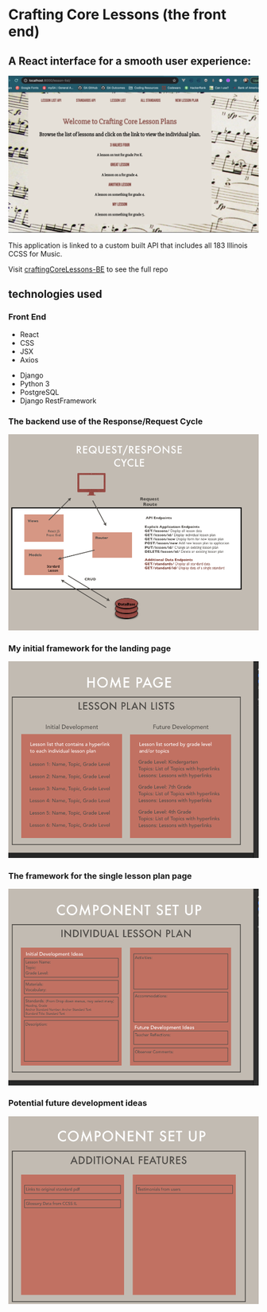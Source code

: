 # Crafting Core Lessons (the front end)

## A React interface for a smooth user experience:

![Styled Landing Page](public/images/Styled-lesson-list.png) 

This application is linked to a custom built API that includes all 183 Illinois CCSS for Music. 

Visit [craftingCoreLessons-BE](https://github.com/spianoDev/craftingCoreLessons-BE) to see the full repo

## technologies used
### Front End
<ul>
  <li>React</li>
  <li>CSS</li>
  <li>JSX</li>
  <li>Axios</li>
</ul>
<ul>
<li>Django</li>
<li>Python 3</li>
<li>PostgreSQL</li>
  <li>Django RestFramework</li>
</ul>

### The backend use of the Response/Request Cycle
![Response/Request Cycle](public/images/lesson-request:response-cycle.png)

### My initial framework for the landing page
![Component Layout](public/images/Opening-Page.png)

### The framework for the single lesson plan page
![Individual Lesson Layout](public/images/Component-Plan-Lessons.png)

### Potential future development ideas
![Additional Features](public/images/additional-features.png)

